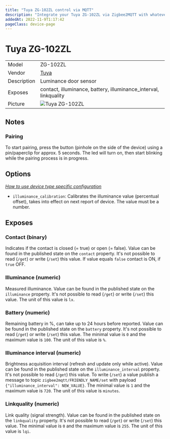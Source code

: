 ```yaml
---
title: "Tuya ZG-102ZL control via MQTT"
description: "Integrate your Tuya ZG-102ZL via Zigbee2MQTT with whatever smart home infrastructure you are using without the vendor's bridge or gateway."
addedAt: 2022-11-9T1:17:42
pageClass: device-page
---
```


<!-- !!!! -->
<!-- ATTENTION: This file is auto-generated through docgen! -->
<!-- You can only edit the "Notes"-Section between the two comment lines "Notes BEGIN" and "Notes END". -->
<!-- Do not use h1 or h2 heading within "## Notes"-Section. -->
<!-- !!!! -->

# Tuya ZG-102ZL

|     |     |
|-----|-----|
| Model | ZG-102ZL  |
| Vendor  | [Tuya](/supported-devices/#v=Tuya)  |
| Description | Luminance door sensor |
| Exposes | contact, illuminance, battery, illuminance_interval, linkquality |
| Picture | ![Tuya ZG-102ZL](https://www.zigbee2mqtt.io/images/devices/ZG-102ZL.png) |


<!-- Notes BEGIN: You can edit here. Add "## Notes" headline if not already present. -->
## Notes

### Pairing
To start pairing, press the button (pinhole on the side of the device) using a
pin/paperclip for approx. 5 seconds. The led will turn on, then start blinking while the
pairing process is in progress.
<!-- Notes END: Do not edit below this line -->



## Options
*[How to use device type specific configuration](../guide/configuration/devices-groups.md#specific-device-options)*

* `illuminance_calibration`: Calibrates the illuminance value (percentual offset), takes into effect on next report of device. The value must be a number.


## Exposes

### Contact (binary)
Indicates if the contact is closed (= true) or open (= false).
Value can be found in the published state on the `contact` property.
It's not possible to read (`/get`) or write (`/set`) this value.
If value equals `false` contact is ON, if `true` OFF.

### Illuminance (numeric)
Measured illuminance.
Value can be found in the published state on the `illuminance` property.
It's not possible to read (`/get`) or write (`/set`) this value.
The unit of this value is `lx`.

### Battery (numeric)
Remaining battery in %, can take up to 24 hours before reported.
Value can be found in the published state on the `battery` property.
It's not possible to read (`/get`) or write (`/set`) this value.
The minimal value is `0` and the maximum value is `100`.
The unit of this value is `%`.

### Illuminance interval (numeric)
Brightness acquisition interval (refresh and update only while active).
Value can be found in the published state on the `illuminance_interval` property.
It's not possible to read (`/get`) this value.
To write (`/set`) a value publish a message to topic `zigbee2mqtt/FRIENDLY_NAME/set` with payload `{"illuminance_interval": NEW_VALUE}`.
The minimal value is `1` and the maximum value is `720`.
The unit of this value is `minutes`.

### Linkquality (numeric)
Link quality (signal strength).
Value can be found in the published state on the `linkquality` property.
It's not possible to read (`/get`) or write (`/set`) this value.
The minimal value is `0` and the maximum value is `255`.
The unit of this value is `lqi`.

